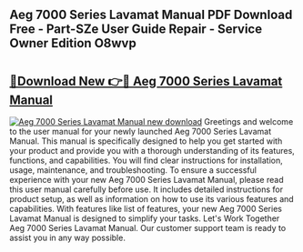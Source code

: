 ## Aeg 7000 Series Lavamat Manual PDF Download Free - Part-SZe User Guide Repair - Service Owner Edition O8wvp

# <h2><a href="http://cf22379.oget.top/?id=Aeg+7000+Series+Lavamat+Manual">🔗Download New 👉🔴 Aeg 7000 Series Lavamat Manual</a></h2>

[![Aeg 7000 Series Lavamat Manual new download](https://i.imgur.com/5g1atiW.png)](http://cf22379.oget.top/?id=Aeg+7000+Series+Lavamat+Manual)
Greetings and welcome to the user manual for your newly launched Aeg 7000 Series Lavamat Manual. This manual is specifically designed to help you get started with your product and provide you with a thorough understanding of its features, functions, and capabilities. You will find clear instructions for installation, usage, maintenance, and troubleshooting. To ensure a successful experience with your new Aeg 7000 Series Lavamat Manual, please read this user manual carefully before use. It includes detailed instructions for product setup, as well as information on how to use its various features and capabilities. With features like list of features, your new Aeg 7000 Series Lavamat Manual is designed to simplify your tasks. Let's Work Together Aeg 7000 Series Lavamat Manual. Our customer support team is ready to assist you in any way possible.
